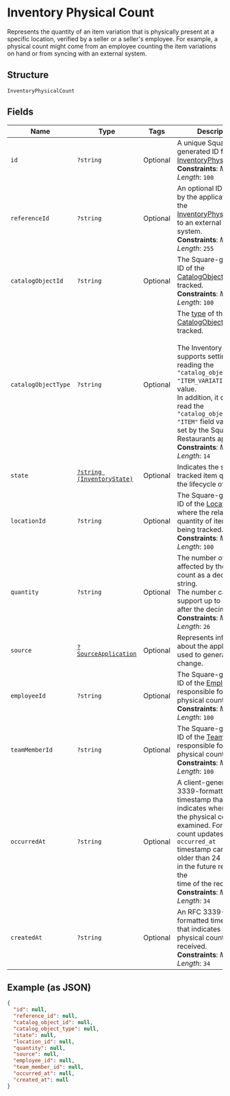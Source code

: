 
# Inventory Physical Count

Represents the quantity of an item variation that is physically present
at a specific location, verified by a seller or a seller's employee. For example,
a physical count might come from an employee counting the item variations on
hand or from syncing with an external system.

## Structure

`InventoryPhysicalCount`

## Fields

| Name | Type | Tags | Description | Getter | Setter |
|  --- | --- | --- | --- | --- | --- |
| `id` | `?string` | Optional | A unique Square-generated ID for the<br>[InventoryPhysicalCount](../../doc/models/inventory-physical-count.md).<br>**Constraints**: *Maximum Length*: `100` | getId(): ?string | setId(?string id): void |
| `referenceId` | `?string` | Optional | An optional ID provided by the application to tie the<br>[InventoryPhysicalCount](../../doc/models/inventory-physical-count.md) to an external<br>system.<br>**Constraints**: *Maximum Length*: `255` | getReferenceId(): ?string | setReferenceId(?string referenceId): void |
| `catalogObjectId` | `?string` | Optional | The Square-generated ID of the<br>[CatalogObject](../../doc/models/catalog-object.md) being tracked.<br>**Constraints**: *Maximum Length*: `100` | getCatalogObjectId(): ?string | setCatalogObjectId(?string catalogObjectId): void |
| `catalogObjectType` | `?string` | Optional | The [type](../../doc/models/catalog-object-type.md) of the [CatalogObject](../../doc/models/catalog-object.md) being tracked.<br><br>The Inventory API supports setting and reading the `"catalog_object_type": "ITEM_VARIATION"` field value.<br>In addition, it can also read the `"catalog_object_type": "ITEM"` field value that is set by the Square Restaurants app.<br>**Constraints**: *Maximum Length*: `14` | getCatalogObjectType(): ?string | setCatalogObjectType(?string catalogObjectType): void |
| `state` | [`?string (InventoryState)`](../../doc/models/inventory-state.md) | Optional | Indicates the state of a tracked item quantity in the lifecycle of goods. | getState(): ?string | setState(?string state): void |
| `locationId` | `?string` | Optional | The Square-generated ID of the [Location](../../doc/models/location.md) where the related<br>quantity of items is being tracked.<br>**Constraints**: *Maximum Length*: `100` | getLocationId(): ?string | setLocationId(?string locationId): void |
| `quantity` | `?string` | Optional | The number of items affected by the physical count as a decimal string.<br>The number can support up to 5 digits after the decimal point.<br>**Constraints**: *Maximum Length*: `26` | getQuantity(): ?string | setQuantity(?string quantity): void |
| `source` | [`?SourceApplication`](../../doc/models/source-application.md) | Optional | Represents information about the application used to generate a change. | getSource(): ?SourceApplication | setSource(?SourceApplication source): void |
| `employeeId` | `?string` | Optional | The Square-generated ID of the [Employee](../../doc/models/employee.md) responsible for the<br>physical count.<br>**Constraints**: *Maximum Length*: `100` | getEmployeeId(): ?string | setEmployeeId(?string employeeId): void |
| `teamMemberId` | `?string` | Optional | The Square-generated ID of the [Team Member](../../doc/models/team-member.md) responsible for the<br>physical count.<br>**Constraints**: *Maximum Length*: `100` | getTeamMemberId(): ?string | setTeamMemberId(?string teamMemberId): void |
| `occurredAt` | `?string` | Optional | A client-generated RFC 3339-formatted timestamp that indicates when<br>the physical count was examined. For physical count updates, the `occurred_at`<br>timestamp cannot be older than 24 hours or in the future relative to the<br>time of the request.<br>**Constraints**: *Maximum Length*: `34` | getOccurredAt(): ?string | setOccurredAt(?string occurredAt): void |
| `createdAt` | `?string` | Optional | An RFC 3339-formatted timestamp that indicates when the physical count is received.<br>**Constraints**: *Maximum Length*: `34` | getCreatedAt(): ?string | setCreatedAt(?string createdAt): void |

## Example (as JSON)

```json
{
  "id": null,
  "reference_id": null,
  "catalog_object_id": null,
  "catalog_object_type": null,
  "state": null,
  "location_id": null,
  "quantity": null,
  "source": null,
  "employee_id": null,
  "team_member_id": null,
  "occurred_at": null,
  "created_at": null
}
```

